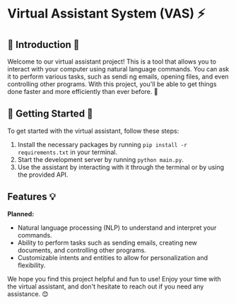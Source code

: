 # Virtual Assistant System (VAS) ⚡

## 🎉 Introduction 🎉

Welcome to our virtual assistant project! This is a tool that allows you to interact with your computer using natural language commands. You can ask it to perform various tasks, such as sendi
ng emails, opening files, and even controlling other programs. With this project, you'll be able to get things done faster and more efficiently than ever before. 🚀

## 🤝 Getting Started 🤝

To get started with the virtual assistant, follow these steps:

1. Install the necessary packages by running `pip install -r requirements.txt` in your terminal.
2. Start the development server by running `python main.py`.
3. Use the assistant by interacting with it through the terminal or by using the provided API.

## Features 💡

**Planned:**
* Natural language processing (NLP) to understand and interpret your commands.
* Ability to perform tasks such as sending emails, creating new documents, and controlling other programs.
* Customizable intents and entities to allow for personalization and flexibility.

We hope you find this project helpful and fun to use! Enjoy your time with the virtual assistant, and don't hesitate to reach out if you need any assistance. 😊


